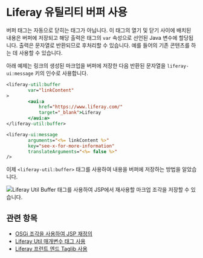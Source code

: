# Liferay 유틸리티 버퍼 사용

버퍼 태그는 자동으로 닫히는 태그가 아닙니다. 이 태그의 열기 및 닫기 사이에 배치된 내용은 버퍼에 저장되고 해당 출력은 태그의 `var` 속성으로 선언된 Java 변수에 할당됩니다. 출력은 문자열로 반환되므로 후처리할 수 있습니다. 예를 들어</a>의 기존 콘텐츠를
하는 데 사용할 수 있습니다. </p> 

아래 예제는 링크의 생성된 마크업을 버퍼에 저장한 다음 반환된 문자열을 `liferay-ui:message` 키의 인수로 사용합니다.



```jsp
<liferay-util:buffer
        var="linkContent"
>
        <aui:a 
            href="https://www.liferay.com/" 
            target="_blank">Liferay
        </aui:a>
</liferay-util:buffer>

<liferay-ui:message 
        arguments="<%= linkContent %>" 
        key="see-x-for-more-information" 
        translateArguments="<%= false %>" 
/>
```


이제 `<liferay-util:buffer>` 태그를 사용하여 내용을 버퍼에 저장하는 방법을 알았습니다. 

![Liferay Util Buffer 태그를 사용하여 JSP에서 재사용할 마크업 조각을 저장할 수 있습니다.](./liferay-util-buffer/images/01.png)



## 관련 항목

* [OSGi 조각을 사용하여 JSP 재정의](https://help.liferay.com/hc/en-us/articles/360029122451-JSP-Overrides-Using-OSGi-Fragments)
* [Liferay Util 매개변수 태그 사용](./liferay-util-param.md)
* [Liferay 프런트 엔드 Taglib 사용](../liferay-frontend-tag-library.md)